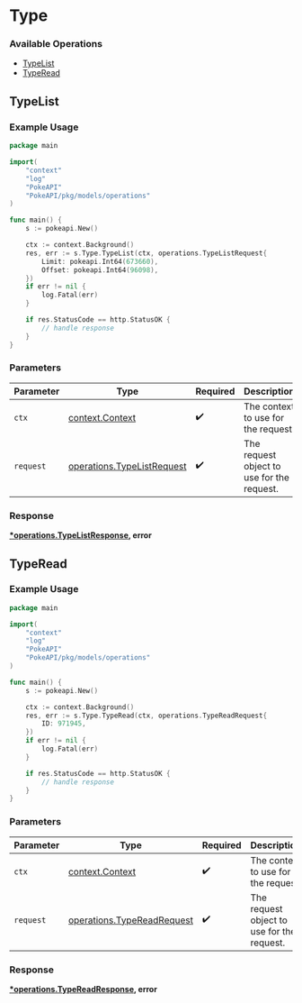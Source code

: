 # Type

### Available Operations

* [TypeList](#typelist)
* [TypeRead](#typeread)

## TypeList

### Example Usage

```go
package main

import(
	"context"
	"log"
	"PokeAPI"
	"PokeAPI/pkg/models/operations"
)

func main() {
    s := pokeapi.New()

    ctx := context.Background()
    res, err := s.Type.TypeList(ctx, operations.TypeListRequest{
        Limit: pokeapi.Int64(673660),
        Offset: pokeapi.Int64(96098),
    })
    if err != nil {
        log.Fatal(err)
    }

    if res.StatusCode == http.StatusOK {
        // handle response
    }
}
```

### Parameters

| Parameter                                                                | Type                                                                     | Required                                                                 | Description                                                              |
| ------------------------------------------------------------------------ | ------------------------------------------------------------------------ | ------------------------------------------------------------------------ | ------------------------------------------------------------------------ |
| `ctx`                                                                    | [context.Context](https://pkg.go.dev/context#Context)                    | :heavy_check_mark:                                                       | The context to use for the request.                                      |
| `request`                                                                | [operations.TypeListRequest](../../models/operations/typelistrequest.md) | :heavy_check_mark:                                                       | The request object to use for the request.                               |


### Response

**[*operations.TypeListResponse](../../models/operations/typelistresponse.md), error**


## TypeRead

### Example Usage

```go
package main

import(
	"context"
	"log"
	"PokeAPI"
	"PokeAPI/pkg/models/operations"
)

func main() {
    s := pokeapi.New()

    ctx := context.Background()
    res, err := s.Type.TypeRead(ctx, operations.TypeReadRequest{
        ID: 971945,
    })
    if err != nil {
        log.Fatal(err)
    }

    if res.StatusCode == http.StatusOK {
        // handle response
    }
}
```

### Parameters

| Parameter                                                                | Type                                                                     | Required                                                                 | Description                                                              |
| ------------------------------------------------------------------------ | ------------------------------------------------------------------------ | ------------------------------------------------------------------------ | ------------------------------------------------------------------------ |
| `ctx`                                                                    | [context.Context](https://pkg.go.dev/context#Context)                    | :heavy_check_mark:                                                       | The context to use for the request.                                      |
| `request`                                                                | [operations.TypeReadRequest](../../models/operations/typereadrequest.md) | :heavy_check_mark:                                                       | The request object to use for the request.                               |


### Response

**[*operations.TypeReadResponse](../../models/operations/typereadresponse.md), error**

